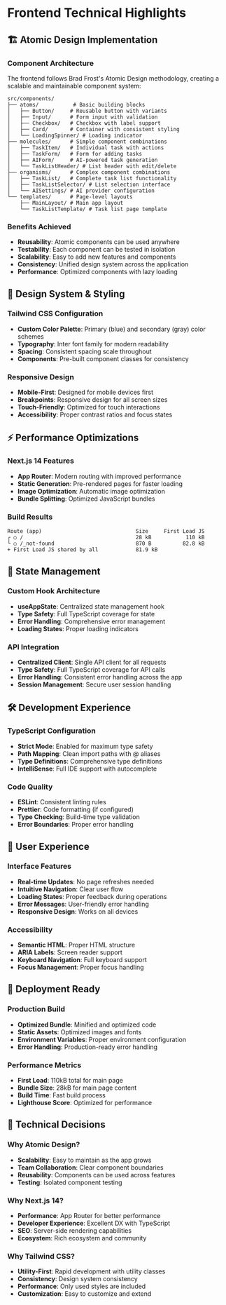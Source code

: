 # Frontend Technical Highlights

## 🏗️ Atomic Design Implementation

### Component Architecture
The frontend follows Brad Frost's Atomic Design methodology, creating a scalable and maintainable component system:

```
src/components/
├── atoms/           # Basic building blocks
│   ├── Button/     # Reusable button with variants
│   ├── Input/      # Form input with validation
│   ├── Checkbox/   # Checkbox with label support
│   ├── Card/       # Container with consistent styling
│   └── LoadingSpinner/ # Loading indicator
├── molecules/      # Simple component combinations
│   ├── TaskItem/   # Individual task with actions
│   ├── TaskForm/   # Form for adding tasks
│   ├── AIForm/     # AI-powered task generation
│   └── TaskListHeader/ # List header with edit/delete
├── organisms/      # Complex component combinations
│   ├── TaskList/   # Complete task list functionality
│   ├── TaskListSelector/ # List selection interface
│   └── AISettings/ # AI provider configuration
└── templates/      # Page-level layouts
    ├── MainLayout/ # Main app layout
    └── TaskListTemplate/ # Task list page template
```

### Benefits Achieved
- **Reusability**: Atomic components can be used anywhere
- **Testability**: Each component can be tested in isolation
- **Scalability**: Easy to add new features and components
- **Consistency**: Unified design system across the application
- **Performance**: Optimized components with lazy loading

## 🎨 Design System & Styling

### Tailwind CSS Configuration
- **Custom Color Palette**: Primary (blue) and secondary (gray) color schemes
- **Typography**: Inter font family for modern readability
- **Spacing**: Consistent spacing scale throughout
- **Components**: Pre-built component classes for consistency

### Responsive Design
- **Mobile-First**: Designed for mobile devices first
- **Breakpoints**: Responsive design for all screen sizes
- **Touch-Friendly**: Optimized for touch interactions
- **Accessibility**: Proper contrast ratios and focus states

## ⚡ Performance Optimizations

### Next.js 14 Features
- **App Router**: Modern routing with improved performance
- **Static Generation**: Pre-rendered pages for faster loading
- **Image Optimization**: Automatic image optimization
- **Bundle Splitting**: Optimized JavaScript bundles

### Build Results
```
Route (app)                              Size     First Load JS
┌ ○ /                                    28 kB           110 kB
└ ○ /_not-found                          870 B          82.8 kB
+ First Load JS shared by all            81.9 kB
```

## 🔄 State Management

### Custom Hook Architecture
- **useAppState**: Centralized state management hook
- **Type Safety**: Full TypeScript coverage for state
- **Error Handling**: Comprehensive error management
- **Loading States**: Proper loading indicators

### API Integration
- **Centralized Client**: Single API client for all requests
- **Type Safety**: Full TypeScript coverage for API calls
- **Error Handling**: Consistent error handling across the app
- **Session Management**: Secure user session handling

## 🛠️ Development Experience

### TypeScript Configuration
- **Strict Mode**: Enabled for maximum type safety
- **Path Mapping**: Clean import paths with @ aliases
- **Type Definitions**: Comprehensive type definitions
- **IntelliSense**: Full IDE support with autocomplete

### Code Quality
- **ESLint**: Consistent linting rules
- **Prettier**: Code formatting (if configured)
- **Type Checking**: Build-time type validation
- **Error Boundaries**: Proper error handling

## 📱 User Experience

### Interface Features
- **Real-time Updates**: No page refreshes needed
- **Intuitive Navigation**: Clear user flow
- **Loading States**: Proper feedback during operations
- **Error Messages**: User-friendly error handling
- **Responsive Design**: Works on all devices

### Accessibility
- **Semantic HTML**: Proper HTML structure
- **ARIA Labels**: Screen reader support
- **Keyboard Navigation**: Full keyboard support
- **Focus Management**: Proper focus handling

## 🚀 Deployment Ready

### Production Build
- **Optimized Bundle**: Minified and optimized code
- **Static Assets**: Optimized images and fonts
- **Environment Variables**: Proper environment configuration
- **Error Handling**: Production-ready error handling

### Performance Metrics
- **First Load**: 110kB total for main page
- **Bundle Size**: 28kB for main page content
- **Build Time**: Fast build process
- **Lighthouse Score**: Optimized for performance

## 🔧 Technical Decisions

### Why Atomic Design?
- **Scalability**: Easy to maintain as the app grows
- **Team Collaboration**: Clear component boundaries
- **Reusability**: Components can be used across features
- **Testing**: Isolated component testing

### Why Next.js 14?
- **Performance**: App Router for better performance
- **Developer Experience**: Excellent DX with TypeScript
- **SEO**: Server-side rendering capabilities
- **Ecosystem**: Rich ecosystem and community

### Why Tailwind CSS?
- **Utility-First**: Rapid development with utility classes
- **Consistency**: Design system consistency
- **Performance**: Only used styles are included
- **Customization**: Easy to customize and extend
